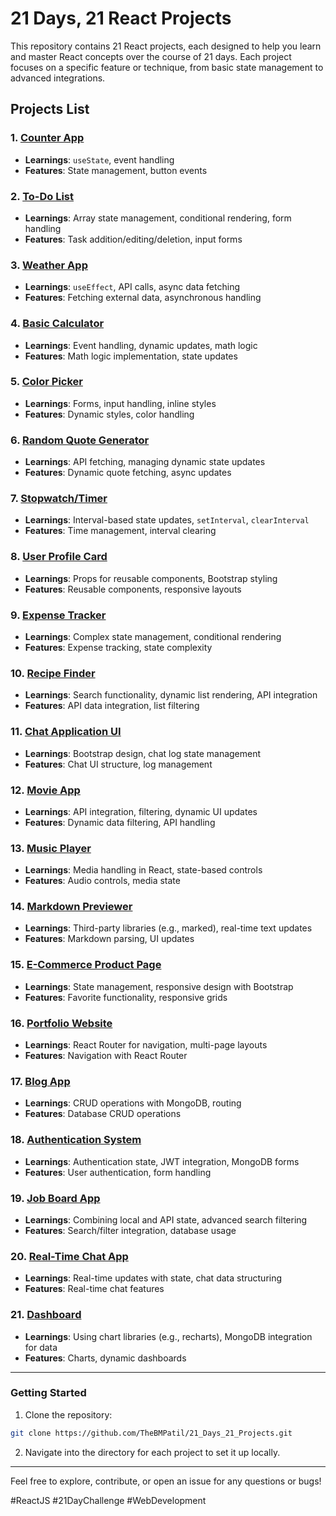 
# 21 Days, 21 React Projects  

This repository contains 21 React projects, each designed to help you learn and master React concepts over the course of 21 days. Each project focuses on a specific feature or technique, from basic state management to advanced integrations.

## Projects List  

### 1. [Counter App](./Day01/counter_app)  
- **Learnings**: `useState`, event handling  
- **Features**: State management, button events  

### 2. [To-Do List](Day02/to-do-list)  
- **Learnings**: Array state management, conditional rendering, form handling  
- **Features**: Task addition/editing/deletion, input forms  

### 3. [Weather App](Day03/weather_app)  
- **Learnings**: `useEffect`, API calls, async data fetching  
- **Features**: Fetching external data, asynchronous handling  

### 4. [Basic Calculator](Day04/Calculator)  
- **Learnings**: Event handling, dynamic updates, math logic  
- **Features**: Math logic implementation, state updates  

### 5. [Color Picker](Day05/ColourPicker)  
- **Learnings**: Forms, input handling, inline styles  
- **Features**: Dynamic styles, color handling  

### 6. [Random Quote Generator](Day06/Random_Quote_Generator)  
- **Learnings**: API fetching, managing dynamic state updates  
- **Features**: Dynamic quote fetching, async updates  

### 7. [Stopwatch/Timer](Day07/Stop-watch)  
- **Learnings**: Interval-based state updates, `setInterval`, `clearInterval`  
- **Features**: Time management, interval clearing  

### 8. [User Profile Card](Day08/User_Profile)  
- **Learnings**: Props for reusable components, Bootstrap styling  
- **Features**: Reusable components, responsive layouts  

### 9. [Expense Tracker](Day09/expense-tracker)  
- **Learnings**: Complex state management, conditional rendering  
- **Features**: Expense tracking, state complexity  

### 10. [Recipe Finder](Day10/recipe-finder)  
- **Learnings**: Search functionality, dynamic list rendering, API integration  
- **Features**: API data integration, list filtering  

### 11. [Chat Application UI](Day11/Chat-App-UI)  
- **Learnings**: Bootstrap design, chat log state management  
- **Features**: Chat UI structure, log management  

### 12. [Movie App](Day12/movie_finder)  
- **Learnings**: API integration, filtering, dynamic UI updates  
- **Features**: Dynamic data filtering, API handling  

### 13. [Music Player](./music-player)  
- **Learnings**: Media handling in React, state-based controls  
- **Features**: Audio controls, media state  

### 14. [Markdown Previewer](./markdown-previewer)  
- **Learnings**: Third-party libraries (e.g., marked), real-time text updates  
- **Features**: Markdown parsing, UI updates  

### 15. [E-Commerce Product Page](./e-commerce-product-page)  
- **Learnings**: State management, responsive design with Bootstrap  
- **Features**: Favorite functionality, responsive grids  

### 16. [Portfolio Website](./portfolio-website)  
- **Learnings**: React Router for navigation, multi-page layouts  
- **Features**: Navigation with React Router  

### 17. [Blog App](./blog-app)  
- **Learnings**: CRUD operations with MongoDB, routing  
- **Features**: Database CRUD operations  

### 18. [Authentication System](./authentication-system)  
- **Learnings**: Authentication state, JWT integration, MongoDB forms  
- **Features**: User authentication, form handling  

### 19. [Job Board App](./job-board-app)  
- **Learnings**: Combining local and API state, advanced search filtering  
- **Features**: Search/filter integration, database usage  

### 20. [Real-Time Chat App](./real-time-chat-app)  
- **Learnings**: Real-time updates with state, chat data structuring  
- **Features**: Real-time chat features  

### 21. [Dashboard](./dashboard)  
- **Learnings**: Using chart libraries (e.g., recharts), MongoDB integration for data  
- **Features**: Charts, dynamic dashboards  

---

### Getting Started  
1. Clone the repository:  
```bash  
git clone https://github.com/TheBMPatil/21_Days_21_Projects.git
```  

2. Navigate into the directory for each project to set it up locally.

---

Feel free to explore, contribute, or open an issue for any questions or bugs!  

#ReactJS #21DayChallenge #WebDevelopment  

